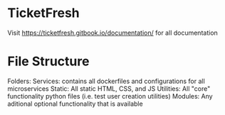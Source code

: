 # TicketFresh

Visit https://ticketfresh.gitbook.io/documentation/ for all documentation

# File Structure

Folders:
    Services: contains all dockerfiles and configurations for all microservices
    Static: All static HTML, CSS, and JS
    Utilities: All "core" functionality python files (i.e. test user creation utilities)
    Modules: Any aditional optional functionality that is available